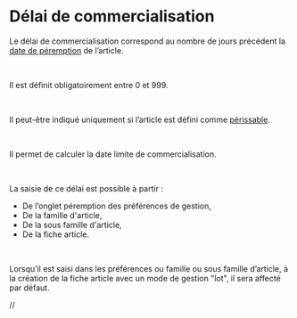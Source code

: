 # Délai de commercialisation


Le délai de commercialisation correspond au nombre de jours précédent 
 la [date de péremption](../../../../Stocks/NumerosLots/Trier/DatePeremption.md) de l’article.


 


Il est définit obligatoirement entre 0 et 999.


 


Il peut-être indiqué uniquement si l’article est défini comme [périssable](../../../../Stocks/NumerosLots/Trier/ArticlePerissable.md).


 


Il permet de calculer la date limite de commercialisation.


 


La saisie de ce délai est possible à partir :


* De l’onglet péremption des 
 préférences de gestion,
* De la famille d'article,
* De la sous famille d'article,
* De la fiche article.


 


Lorsqu’il est saisi dans les préférences ou famille ou sous famille 
 d’article, à la création de la fiche article avec un mode de gestion "lot", 
 il sera affecté par défaut.


//<![CDATA[
 if( typeof( FilePopupInit ) != 'function' ) FilePopupInit = new Function();
 FilePopupInit('a1');
//]]>
